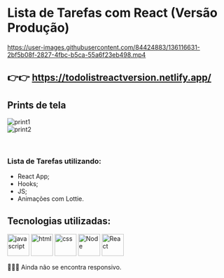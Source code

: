 # Lista de Tarefas com React (Versão Produção)


https://user-images.githubusercontent.com/84424883/136116631-2bf5b08f-2827-4fbc-b5ca-55a6f23eb498.mp4

## 👉👉  https://todolistreactversion.netlify.app/

## Prints de tela
![print1](https://user-images.githubusercontent.com/84424883/136103196-2f9b18dc-a158-4e70-b1d5-3f75a6a5026d.jpg)
<br>
![print2](https://user-images.githubusercontent.com/84424883/136103203-e0a7af41-57f2-469d-80fc-ae8374477ecf.jpg)

<br>

### Lista de Tarefas utilizando:
- React App;
- Hooks;
- JS;
- Animações com Lottie.


<h2>Tecnologias utilizadas:</h2>
<div style="display=inline-block">
<img src="https://cdn.iconscout.com/icon/free/png-256/javascript-2752148-2284965.png" alt="javascript"width="50px" height="50px" >
<img src="https://cdn.iconscout.com/icon/free/png-64/html5-2038876-1720089.png" alt="html"width="50px" height="50px" >
<img src="https://cdn.jsdelivr.net/gh/devicons/devicon/icons/css3/css3-original-wordmark.svg" alt="css" width="50px" height="50px" >
<img src="https://cdn.jsdelivr.net/gh/devicons/devicon/icons/nodejs/nodejs-plain.svg" alt="Node" width="50px" height="50px" >
<img src="https://cdn.jsdelivr.net/gh/devicons/devicon/icons/react/react-original-wordmark.svg" alt="React" width="50px" height="50px" >
 </div>
 

 
🚧🚧🚧 Ainda não se encontra responsivo. 

